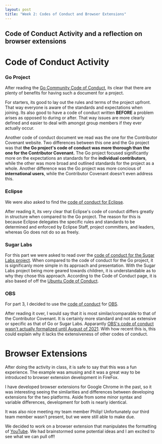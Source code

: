 ```yaml
---
layout: post
title: "Week 2: Codes of Conduct and Browser Extensions"
---
```


## Code of Conduct Activity and a reflection on browser extensions
<!--more-->

# Code of Conduct Activity

### Go Project

After reading the [Go Community Code of Conduct](https://go.dev/conduct), its clear that there are plenty of benefits for having such a document for a project. 

For starters, its good to lay out the rules and terms of the project upfront. That way everyone is aware of the standards and expectations when joining. Its also good to have a code of conduct written **BEFORE** a problem arises as opposed to during or after. That way issues are more clearly defined and easier to deal with amongst group members if they ever actually occur. 

Another code of conduct document we read was the one for the Contributor Covenant website. Two differences between this one and the Go project was that **the Go project's code of conduct was more thorough than the one for the Contributor Covenant.** The Go project focused significantly more on the expectations an standards for the **individual contributors**, while the other was more broad and outlined standards for the project as a whole. Another difference was the Go project was more concious of **international users**, while the Contributor Covenant doesn't even address this. 

### Eclipse 

We were also asked to find the [code of conduct for Eclipse](https://www.eclipse.org/org/documents/Community_Code_of_Conduct.php). 

After reading it, its very clear that Eclipse's code of conduct differs greatly in structure when compared to the Go project. The reason for this is because Eclipse delegates the specific rules and standards to be determined and enforced by Eclipse Staff, project committers, and leaders, whereas Go does not do so as freely.

### Sugar Labs

For this part we were asked to read over the [code of conduct for the Sugar Labs project](https://wiki.sugarlabs.org/go/Sugar_Labs/Legal/Code_of_Conduct). When compared to the code of conduct for the Go project, it is significanly more simple in its approach and presentation. With the Sugar Labs project being more geared towards children, it is understandable as to why they chose this approach. According to the Code of Conduct page, it is also based of off the [Ubuntu Code of Conduct](https://ubuntu.com/community/code-of-conduct).

### OBS

For part 3, I decided to use the [code of conduct](https://github.com/obsproject/obs-studio/blob/master/COC.rst) for [OBS](https://obsproject.com/).

After reading it over, I would say that it is most similar/comparable to that of the Contributor Covenant. It is certainly more standard and not as extensive or specific as that of Go or Sugar Labs. Apparantly [OBS's code of conduct wasn't actually formalized until August of 2021](https://twitter.com/obsproject/status/1422269729247571969). With how recent this is, this could explain why it lacks the extensiveness of other codes of conduct.

# Browser Extensions

After doing the activity in class, it is safe to say that this was a fun experience. The example was amusing and it was a great way to be introduced to browser extension development in FireFox.

I have developed browser extensions for Google Chrome in the past, so it was interesting seeing the similarities and differences between developing extensions for the two platforms. Aside from some minor syntax and variable differences, development for both is nearly identical.

It was also nice meeting my team member Philip! Unfortunately our third team member wasn't present, but we were still able to make due.

We decided to work on a browser extension that manipulates the formatting of [YouTube](https://youtube.com). We had brainstormed some potential ideas and I am excited to see what we can pull off!